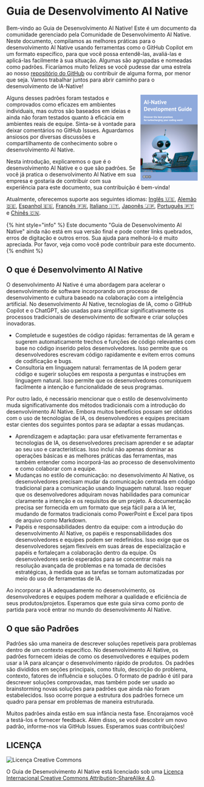 # Guia de Desenvolvimento AI Native

Bem-vindo ao Guia de Desenvolvimento AI Native!
Este é um documento da comunidade gerenciado pela Comunidade de Desenvolvimento AI Native.
Neste documento, compilamos as melhores práticas para o desenvolvimento AI Native usando ferramentas como o GitHub Copilot em um formato específico, para que você possa entendê-las, avaliá-las e aplicá-las facilmente à sua situação.
Algumas são agrupadas e nomeadas como padrões.
Ficaríamos muito felizes se você pudesse dar uma estrela ao nosso [repositório do GitHub](https://github.com/AI-Native-Development/docs) ou contribuir de alguma forma, por menor que seja. Vamos trabalhar juntos para abrir caminho para o desenvolvimento de IA-Native!

<img align="right" src="../../top.png" title="AI Native Development Guide" width="30%">

Alguns desses padrões foram testados e comprovados como eficazes em ambientes individuais, mas outros são baseados em ideias e ainda não foram testados quanto à eficácia em ambientes reais de equipe.
Sinta-se à vontade para deixar comentários no GitHub Issues.
Aguardamos ansiosos por diversas discussões e compartilhamento de conhecimento sobre o desenvolvimento AI Native.

Nesta introdução, explicaremos o que é o desenvolvimento AI Native e o que são padrões.
Se você já pratica o desenvolvimento AI Native em sua empresa e gostaria de contribuir com sua experiência para este documento, sua contribuição é bem-vinda!

Atualmente, oferecemos suporte aos seguintes idiomas: [Inglês 🇺🇸](https://ai-native-development.gitbook.io/docs/), [Alemão 🇩🇪](https://ai-native-development.gitbook.io/docs/v/de/), [Espanhol 🇪🇸](https://ai-native-development.gitbook.io/docs/v/es/), [Francês 🇫🇷](https://ai-native-development.gitbook.io/docs/v/fr/), [Italiano 🇮🇹](https://ai-native-development.gitbook.io/docs/v/it/), [Japonês 🇯🇵](https://ai-native-development.gitbook.io/docs/v/ja/), [Português 🇵🇹](https://ai-native-development.gitbook.io/docs/v/pt/) e [Chinês 🇨🇳](https://ai-native-development.gitbook.io/docs/v/zh/).

{% hint style="info" %}
Este documento "Guia de Desenvolvimento AI Native" ainda não está em sua versão final e pode conter links quebrados, erros de digitação e outros erros.
Sua ajuda para melhorá-lo é muito apreciada.
Por favor, veja como você pode contribuir para este documento.
{% endhint %}

## O que é Desenvolvimento AI Native

O desenvolvimento AI Native é uma abordagem para acelerar o desenvolvimento de software incorporando um processo de desenvolvimento e cultura baseado na colaboração com a inteligência artificial.
No desenvolvimento AI Native, tecnologias de IA, como o GitHub Copilot e o ChatGPT, são usadas para simplificar significativamente os processos tradicionais de desenvolvimento de software e criar soluções inovadoras.

* Completude e sugestões de código rápidas: ferramentas de IA geram e sugerem automaticamente trechos e funções de código relevantes com base no código inserido pelos desenvolvedores.
Isso permite que os desenvolvedores escrevam código rapidamente e evitem erros comuns de codificação e bugs.
* Consultoria em linguagem natural: ferramentas de IA podem gerar código e sugerir soluções em resposta a perguntas e instruções em linguagem natural.
Isso permite que os desenvolvedores comuniquem facilmente a intenção e funcionalidade de seus programas.

Por outro lado, é necessário mencionar que o estilo de desenvolvimento muda significativamente dos métodos tradicionais com a introdução do desenvolvimento AI Native.
Embora muitos benefícios possam ser obtidos com o uso de tecnologias de IA, os desenvolvedores e equipes precisam estar cientes dos seguintes pontos para se adaptar a essas mudanças.

* Aprendizagem e adaptação: para usar efetivamente ferramentas e tecnologias de IA, os desenvolvedores precisam aprender e se adaptar ao seu uso e características.
Isso inclui não apenas dominar as operações básicas e as melhores práticas das ferramentas, mas também entender como incorporá-las ao processo de desenvolvimento e como colaborar com a equipe.
* Mudanças no estilo de comunicação: no desenvolvimento AI Native, os desenvolvedores precisam mudar da comunicação centrada em código tradicional para a comunicação usando linguagem natural.
Isso requer que os desenvolvedores adquiram novas habilidades para comunicar claramente a intenção e os requisitos de um projeto.
A documentação precisa ser fornecida em um formato que seja fácil para a IA ler, mudando de formatos tradicionais como PowerPoint e Excel para tipos de arquivo como Markdown.
* Papéis e responsabilidades dentro da equipe: com a introdução do desenvolvimento AI Native, os papéis e responsabilidades dos desenvolvedores e equipes podem ser redefinidos.
Isso exige que os desenvolvedores sejam flexíveis em suas áreas de especialização e papéis e fortaleçam a colaboração dentro da equipe.
Os desenvolvedores serão esperados para se concentrar mais na resolução avançada de problemas e na tomada de decisões estratégicas, à medida que as tarefas se tornam automatizadas por meio do uso de ferramentas de IA.

Ao incorporar a IA adequadamente no desenvolvimento, os desenvolvedores e equipes podem melhorar a qualidade e eficiência de seus produtos/projetos.
Esperamos que este guia sirva como ponto de partida para você entrar no mundo do desenvolvimento AI Native.

## O que são Padrões

Padrões são uma maneira de descrever soluções repetíveis para problemas dentro de um contexto específico.
No desenvolvimento AI Native, os padrões fornecem ideias de como os desenvolvedores e equipes podem usar a IA para alcançar o desenvolvimento rápido de produtos.
Os padrões são divididos em seções principais, como título, descrição do problema, contexto, fatores de influência e soluções.
O formato de padrão é útil para descrever soluções comprovadas, mas também pode ser usado ao brainstorming novas soluções para padrões que ainda não foram estabelecidos.
Isso ocorre porque a estrutura dos padrões fornece um quadro para pensar em problemas de maneira estruturada.

Muitos padrões ainda estão em sua infância nesta fase.
Encorajamos você a testá-los e fornecer feedback.
Além disso, se você descobrir um novo padrão, informe-nos via GitHub Issues.
Esperamos suas contribuições!

## LICENÇA

![Licença Creative Commons](https://i.creativecommons.org/l/by-sa/4.0/88x31.png)

O Guia de Desenvolvimento AI Native está licenciado sob uma [Licença Internacional Creative Commons Attribution-ShareAlike 4.0](http://creativecommons.org/licenses/by-sa/4.0/).
